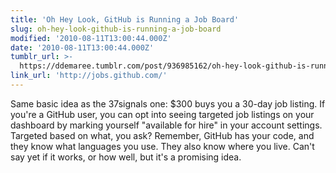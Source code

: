 ```yaml
---
title: 'Oh Hey Look, GitHub is Running a Job Board'
slug: oh-hey-look-github-is-running-a-job-board
modified: '2010-08-11T13:00:44.000Z'
date: '2010-08-11T13:00:44.000Z'
tumblr_url: >-
  https://ddemaree.tumblr.com/post/936985162/oh-hey-look-github-is-running-a-job-board
link_url: 'http://jobs.github.com/'
---
```

Same basic idea as the 37signals one: $300 buys you a 30-day job listing. If you're a GitHub user, you can opt into seeing targeted job listings on your dashboard by marking yourself "available for hire" in your account settings. Targeted based on what, you ask? Remember, GitHub has your code, and they know what languages you use. They also know where you live. Can't say yet if it works, or how well, but it's a promising idea.
